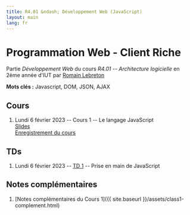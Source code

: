 ```yaml
---
title: R4.01 &ndash; Développement Web (JavaScript)
layout: main
lang: fr
---
```


# Programmation Web - Client Riche

Partie *Développement Web* du cours *R4.01 -- Architecture logicielle* en
2ème année d'IUT par [Romain Lebreton](http://www.lirmm.fr/~lebreton)

**Mots clés :** Javascript, DOM, JSON, AJAX

## Cours

1. Lundi 6 février 2023 -- Cours 1 -- Le langage JavaScript  
   [Slides](classes/cours1.html)  
   [Enregistrement du cours](https://scalelite.umontpellier.fr/playback/presentation/2.3/f3749475eeefcd6e7248f92b167e0730df706e85-1675667135524)

<!-- 1. Lundi 6 février 2023 -- Cours 1 -- Le langage JavaScript  
   [Slides](classes/cours1.html)  
   [Cours en ligne sur Moodle](https://moodle.umontpellier.fr/mod/bigbluebuttonbn/view.php?id=662676)

1. Lundi 6 février 2023 -- Cours 1 -- Le langage JavaScript  
   [Slides](classes/cours1.html)  
   [Cours en ligne sur Moodle](https://moodle.umontpellier.fr/mod/bigbluebuttonbn/view.php?id=662676) -->


## TDs
1. Lundi 6 février 2023 -- [TD 1](https://gitlabinfo.iutmontp.univ-montp2.fr/r4.01-developpementweb/TD1) -- Prise en main de JavaScript

## Notes complémentaires 

1. [Notes complémentaires du Cours 1]({{ site.baseurl }}/assets/class1-complement.html)